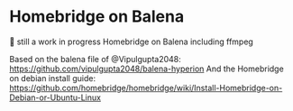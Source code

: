 # Homebridge on Balena

:construction_worker: still a work in progress
Homebridge on Balena including ffmpeg 

Based on the balena file of @Vipulgupta2048: https://github.com/vipulgupta2048/balena-hyperion
And the Homebridge on debian install guide: https://github.com/homebridge/homebridge/wiki/Install-Homebridge-on-Debian-or-Ubuntu-Linux
